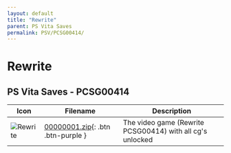 ```yaml
---
layout: default
title: "Rewrite"
parent: PS Vita Saves
permalink: PSV/PCSG00414/
---
```

# Rewrite

## PS Vita Saves - PCSG00414

| Icon | Filename | Description |
|------|----------|-------------|
| ![Rewrite](https://github.com/bucanero/apollo-vita/raw/main/sce_sys/icon0.png) | [00000001.zip](00000001.zip){: .btn .btn-purple } | The video game (Rewrite PCSG00414) with all cg's unlocked  |
